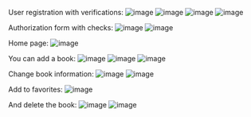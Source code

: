 User registration with verifications:
![image](https://github.com/user-attachments/assets/34c09d9b-482f-4a74-b8e3-c5dd53bb28a1)
![image](https://github.com/user-attachments/assets/91094233-0fdf-4bf4-9f71-74eb77770004)
![image](https://github.com/user-attachments/assets/a53345a2-7d68-44a3-a4c2-8c07593f887d)
![image](https://github.com/user-attachments/assets/f6f135fc-d1ba-4bb5-8c7c-aea30d47e7e9)

Authorization form with checks:
![image](https://github.com/user-attachments/assets/0c1a04a2-0814-4b4c-a26c-bc679f403cb9)
![image](https://github.com/user-attachments/assets/56f27aab-4577-4a8c-a18f-dd529fee67b8)

Home page:
![image](https://github.com/user-attachments/assets/9370efc1-db2e-440d-ad3f-cfc844781879)

You can add a book:
![image](https://github.com/user-attachments/assets/7fb33582-8ab5-47b4-b4fa-1917e908ce23)
![image](https://github.com/user-attachments/assets/74ed190b-22d5-4c68-be68-64fe2425beba)
![image](https://github.com/user-attachments/assets/0ace2303-05c0-4fd6-a0aa-5cf404a0d2fa)

Change book information:
![image](https://github.com/user-attachments/assets/2c131fa2-1daa-429b-8e5b-a98fa414d9d0)
![image](https://github.com/user-attachments/assets/d6f965ed-da42-4c57-9f33-c237e1fe5b19)

Add to favorites:
![image](https://github.com/user-attachments/assets/1454e563-0c05-425f-9f85-f0901c8ac125)

And delete the book:
![image](https://github.com/user-attachments/assets/740af89d-e4bc-4eff-b26b-87f379dfb8f7)
![image](https://github.com/user-attachments/assets/9b50ec41-5d28-4f7e-a9b7-f9a564406d8f)
